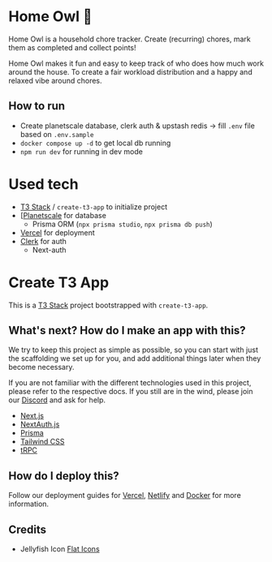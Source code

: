 # Home Owl 🦉

Home Owl is a household chore tracker. Create (recurring) chores, mark them as completed and collect points!

Home Owl makes it fun and easy to keep track of who does how much work around the house. To create a fair workload distribution and a happy and relaxed vibe around chores.


## How to run
* Create planetscale database, clerk auth & upstash redis -> fill `.env` file based on `.env.sample`
* `docker compose up -d` to get local db running
* `npm run dev` for running in dev mode

<!-- Notes to self
* https://youtu.be/YkOSUVzOAA4

* Find a hosted database service (maybe supabase?) with automated backups
  * https://www.prisma.io/docs/guides/database/supabase
  * https://authjs.dev/reference/adapter/supabase

* Consider Flutter for all frontends..?
  -->

<!--
TODOs:
* Add page for seeing user's total score and completion history
  * Allow un-doing completions
* Make skipping chores snappier (remove delay from update function, but only for skipping)
* Add login page
  * Make UNAUTHORIZED errors redirect to login page

Stretch goals:
* Add chore-edit-history (for tracking and undoing)
* Build a mobile / desktop app?
 -->

# Used tech

-   [T3 Stack](https://create.t3.gg/) / `create-t3-app` to initialize project
-   [[Planetscale](https://planetscale.com) for database
    -   Prisma ORM (`npx prisma studio`, `npx prisma db push`)
-   [Vercel](vercel.com) for deployment
-   [Clerk](https://clerk.com) for auth
    -   Next-auth

# Create T3 App

This is a [T3 Stack](https://create.t3.gg/) project bootstrapped with `create-t3-app`.

## What's next? How do I make an app with this?

We try to keep this project as simple as possible, so you can start with just the scaffolding we set up for you, and add additional things later when they become necessary.

If you are not familiar with the different technologies used in this project, please refer to the respective docs. If you still are in the wind, please join our [Discord](https://t3.gg/discord) and ask for help.

-   [Next.js](https://nextjs.org)
-   [NextAuth.js](https://next-auth.js.org)
-   [Prisma](https://prisma.io)
-   [Tailwind CSS](https://tailwindcss.com)
-   [tRPC](https://trpc.io)

## How do I deploy this?

Follow our deployment guides for [Vercel](https://create.t3.gg/en/deployment/vercel), [Netlify](https://create.t3.gg/en/deployment/netlify) and [Docker](https://create.t3.gg/en/deployment/docker) for more information.


## Credits
* Jellyfish Icon [Flat Icons](https://www.flaticon.com/free-icons/jellyfish)
